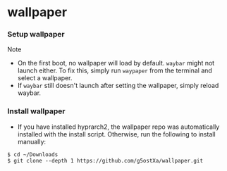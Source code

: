 # wallpaper

### Setup wallpaper 
> [!NOTE]
> - On the first boot, no wallpaper will load by default. `waybar` might not launch either. To fix this, simply run `waypaper` from the terminal and select a wallpaper.
> - If `waybar` still doesn't launch after setting the wallpaper, simply reload waybar.

### Install wallpaper
- If you have installed hyprarch2, the wallpaper repo was automatically installed with the install script. Otherwise, run the following to install manually:
```
$ cd ~/Downloads
$ git clone --depth 1 https://github.com/g5ostXa/wallpaper.git
```
